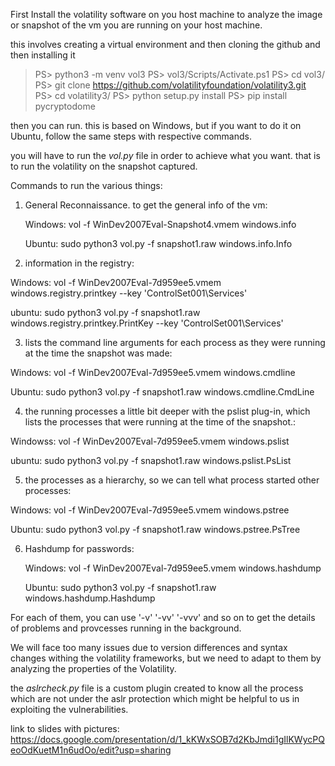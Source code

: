 First Install the volatility software on you host machine to analyze the image or snapshot of the vm you are running on your host machine. 

this involves creating a virtual environment and then cloning the github and then installing it 

> PS> python3 -m venv vol3
> PS> vol3/Scripts/Activate.ps1
> PS> cd vol3/
> PS> git clone https://github.com/volatilityfoundation/volatility3.git
> PS> cd volatility3/
> PS> python setup.py install
> PS> pip install pycryptodome

then you can run. this is based on Windows, but if you want to do it on Ubuntu, follow the same steps with respective commands. 

you will have to run the _vol.py_ file in order to achieve what you want. that is to run the volatility on the snapshot captured. 

Commands to run the various things:

1. General Reconnaissance. to get the general info of the vm:
   
   Windows: vol -f WinDev2007Eval-Snapshot4.vmem windows.info

   Ubuntu:  sudo python3 vol.py -f snapshot1.raw windows.info.Info

2.  information in the registry:

   Windows: vol -f WinDev2007Eval-7d959ee5.vmem windows.registry.printkey --key 'ControlSet001\Services'

   ubuntu: sudo python3 vol.py -f snapshot1.raw windows.registry.printkey.PrintKey --key 'ControlSet001\Services'

3. lists
the command line arguments for each process as they were running at the
time the snapshot was made:

Windows: vol -f WinDev2007Eval-7d959ee5.vmem windows.cmdline

Ubuntu: sudo python3 vol.py -f snapshot1.raw windows.cmdline.CmdLine

4. the running processes a little bit deeper with the
pslist plug-in, which lists the processes that were running at the time
of the snapshot.:

Windowss: vol -f WinDev2007Eval-7d959ee5.vmem windows.pslist

ubuntu: sudo python3 vol.py -f snapshot1.raw windows.pslist.PsList

5. the processes as a hierarchy, so we can tell what
process started other processes:

Windows: vol -f WinDev2007Eval-7d959ee5.vmem windows.pstree

Ubuntu: sudo python3 vol.py -f snapshot1.raw windows.pstree.PsTree

6. Hashdump for passwords:

   Windows: vol -f WinDev2007Eval-7d959ee5.vmem windows.hashdump

   Ubuntu: sudo python3 vol.py -f snapshot1.raw windows.hashdump.Hashdump

For each of them, you can use '-v' '-vv' '-vvv' and so on to get the details of problems and provcesses running in the background. 

We will face too many issues due to version differences and syntax changes withing the volatility frameworks, but we need to adapt to them by analyzing the properties of the Volatility. 

the _aslrcheck.py_ file is a custom plugin created to know all the process which are not under the aslr protection which might be helpful to us in exploiting the vulnerabilities. 

link to slides with pictures: https://docs.google.com/presentation/d/1_kKWxSOB7d2KbJmdi1gIlKWycPQeoOdKuetM1n6udOo/edit?usp=sharing
